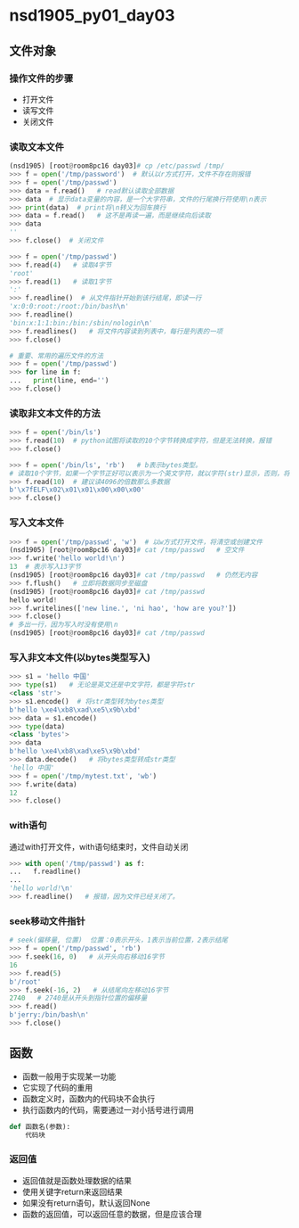 # nsd1905_py01_day03

## 文件对象

### 操作文件的步骤

- 打开文件
- 读写文件
- 关闭文件

### 读取文本文件

```python
(nsd1905) [root@room8pc16 day03]# cp /etc/passwd /tmp/
>>> f = open('/tmp/password')  # 默认以r方式打开，文件不存在则报错
>>> f = open('/tmp/passwd')
>>> data = f.read()   # read默认读取全部数据
>>> data  # 显示data变量的内容，是一个大字符串，文件的行尾换行符使用\n表示
>>> print(data)  # print将\n转义为回车换行
>>> data = f.read()   # 这不是再读一遍，而是继续向后读取
>>> data
''
>>> f.close()  # 关闭文件

>>> f = open('/tmp/passwd')
>>> f.read(4)   # 读取4字节
'root'
>>> f.read(1)   # 读取1字节
':'
>>> f.readline()  # 从文件指针开始到该行结尾，即读一行
'x:0:0:root:/root:/bin/bash\n'
>>> f.readline()
'bin:x:1:1:bin:/bin:/sbin/nologin\n'
>>> f.readlines()   # 将文件内容读到列表中，每行是列表的一项
>>> f.close()

# 重要、常用的遍历文件的方法
>>> f = open('/tmp/passwd')
>>> for line in f:
...   print(line, end='')
>>> f.close()
```

### 读取非文本文件的方法

```python
>>> f = open('/bin/ls')
>>> f.read(10)  # python试图将读取的10个字节转换成字符，但是无法转换，报错
>>> f.close()

>>> f = open('/bin/ls', 'rb')   # b表示bytes类型。
# 读取10个字节，如果一个字节正好可以表示为一个英文字符，就以字符(str)显示，否则，将1个字节转换成2个16进制数表示。
>>> f.read(10)  # 建议读4096的倍数那么多数据
b'\x7fELF\x02\x01\x01\x00\x00\x00'
>>> f.close()
```

### 写入文本文件

```python
>>> f = open('/tmp/passwd', 'w')  # 以w方式打开文件，将清空或创建文件
(nsd1905) [root@room8pc16 day03]# cat /tmp/passwd   # 空文件
>>> f.write('hello world!\n')
13  # 表示写入13字节
(nsd1905) [root@room8pc16 day03]# cat /tmp/passwd   # 仍然无内容
>>> f.flush()   # 立即将数据同步至磁盘
(nsd1905) [root@room8pc16 day03]# cat /tmp/passwd
hello world!
>>> f.writelines(['new line.', 'ni hao', 'how are you?'])
>>> f.close()
# 多出一行，因为写入时没有使用\n
(nsd1905) [root@room8pc16 day03]# cat /tmp/passwd  
```

### 写入非文本文件(以bytes类型写入)

```python
>>> s1 = 'hello 中国'
>>> type(s1)   # 无论是英文还是中文字符，都是字符str
<class 'str'>
>>> s1.encode()  # 将str类型转为bytes类型
b'hello \xe4\xb8\xad\xe5\x9b\xbd'
>>> data = s1.encode()
>>> type(data)
<class 'bytes'>
>>> data
b'hello \xe4\xb8\xad\xe5\x9b\xbd'
>>> data.decode()   # 将bytes类型转成str类型
'hello 中国'
>>> f = open('/tmp/mytest.txt', 'wb')
>>> f.write(data)
12
>>> f.close()
```

### with语句

通过with打开文件，with语句结束时，文件自动关闭

```python
>>> with open('/tmp/passwd') as f:
...   f.readline()
... 
'hello world!\n'
>>> f.readline()   # 报错，因为文件已经关闭了。
```

### seek移动文件指针

```python
# seek(偏移量, 位置)  位置：0表示开头，1表示当前位置，2表示结尾
>>> f = open('/tmp/passwd', 'rb')
>>> f.seek(16, 0)   # 从开头向右移动16字节
16
>>> f.read(5)
b'/root'
>>> f.seek(-16, 2)   # 从结尾向左移动16字节
2740   # 2740是从开头到指针位置的偏移量
>>> f.read()
b'jerry:/bin/bash\n'
>>> f.close()
```

## 函数

- 函数一般用于实现某一功能
- 它实现了代码的重用
- 函数定义时，函数内的代码块不会执行
- 执行函数内的代码，需要通过一对小括号进行调用

```python
def 函数名(参数):
    代码块
```

### 返回值

- 返回值就是函数处理数据的结果
- 使用关键字return来返回结果
- 如果没有return语句，默认返回None
- 函数的返回值，可以返回任意的数据，但是应该合理









